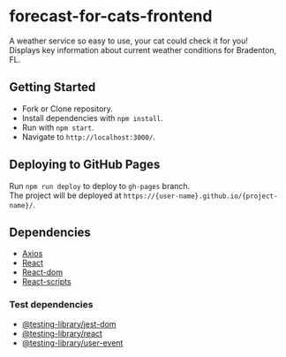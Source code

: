 # forecast-for-cats-frontend
A weather service so easy to use, your cat could check it for you!\
Displays key information about current weather conditions for Bradenton, FL.

## Getting Started

* Fork or Clone repository.
* Install dependencies with `npm install`.
* Run with `npm start`.
* Navigate to `http://localhost:3000/`.

## Deploying to GitHub Pages

Run `npm run deploy` to deploy to `gh-pages` branch.\
The project will be deployed at `https://{user-name}.github.io/{project-name}/`.

## Dependencies
* [Axios](https://www.npmjs.com/package/axios)
* [React](https://www.npmjs.com/package/react)
* [React-dom](https://www.npmjs.com/package/react-dom)
* [React-scripts](https://www.npmjs.com/package/react-scripts)

### Test dependencies
* [@testing-library/jest-dom](https://www.npmjs.com/package/@testing-library/jest-dom)
* [@testing-library/react](https://www.npmjs.com/package/@testing-library/react)
* [@testing-library/user-event](https://www.npmjs.com/package/@testing-library/user-event)



